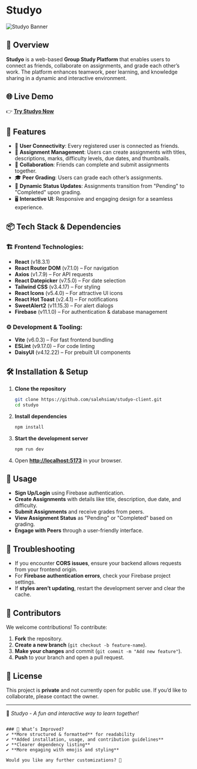 # Studyo

![Studyo Banner](https://i.ibb.co.com/jv41q78t/Screenshot-12.png)

## 🚀 Overview

**Studyo** is a web-based **Group Study Platform** that enables users to connect as friends, collaborate on assignments, and grade each other’s work. The platform enhances teamwork, peer learning, and knowledge sharing in a dynamic and interactive environment.

## 🌐 Live Demo

👉 **[Try Studyo Now](https://studyo-7b463.web.app/)**

## 📌 Features

- 👥 **User Connectivity**: Every registered user is connected as friends.
- 📑 **Assignment Management**: Users can create assignments with titles, descriptions, marks, difficulty levels, due dates, and thumbnails.
- 🤝 **Collaboration**: Friends can complete and submit assignments together.
- 🎓 **Peer Grading**: Users can grade each other’s assignments.
- 🔄 **Dynamic Status Updates**: Assignments transition from "Pending" to "Completed" upon grading.
- 🖥 **Interactive UI**: Responsive and engaging design for a seamless experience.

## 📦 Tech Stack & Dependencies

### 🏗 Frontend Technologies:

- **React** (v18.3.1)
- **React Router DOM** (v7.1.0) – For navigation
- **Axios** (v1.7.9) – For API requests
- **React Datepicker** (v7.5.0) – For date selection
- **Tailwind CSS** (v3.4.17) – For styling
- **React Icons** (v5.4.0) – For attractive UI icons
- **React Hot Toast** (v2.4.1) – For notifications
- **SweetAlert2** (v11.15.3) – For alert dialogs
- **Firebase** (v11.1.0) – For authentication & database management

### ⚙ Development & Tooling:

- **Vite** (v6.0.3) – For fast frontend bundling
- **ESLint** (v9.17.0) – For code linting
- **DaisyUI** (v4.12.22) – For prebuilt UI components

## 🛠 Installation & Setup

1. **Clone the repository**

   ```bash
   git clone https://github.com/salehsiam/studyo-client.git
   cd studyo
   ```

2. **Install dependencies**
   ```bash
   npm install
   ```
3. **Start the development server**
   ```bash
   npm run dev
   ```
4. Open **[http://localhost:5173](http://localhost:5173)** in your browser.

## 🚀 Usage

- **Sign Up/Login** using Firebase authentication.
- **Create Assignments** with details like title, description, due date, and difficulty.
- **Submit Assignments** and receive grades from peers.
- **View Assignment Status** as "Pending" or "Completed" based on grading.
- **Engage with Peers** through a user-friendly interface.

## 🐛 Troubleshooting

- If you encounter **CORS issues**, ensure your backend allows requests from your frontend origin.
- For **Firebase authentication errors**, check your Firebase project settings.
- If **styles aren’t updating**, restart the development server and clear the cache.

## 👥 Contributors

We welcome contributions! To contribute:

1. **Fork** the repository.
2. **Create a new branch** (`git checkout -b feature-name`).
3. **Make your changes** and commit (`git commit -m "Add new feature"`).
4. **Push** to your branch and open a pull request.

## 📜 License

This project is **private** and not currently open for public use. If you’d like to collaborate, please contact the owner.

---

🎯 _Studyo - A fun and interactive way to learn together!_

```

### 🔹 What’s Improved?
✔ **More structured & formatted** for readability
✔ **Added installation, usage, and contribution guidelines**
✔ **Clearer dependency listing**
✔ **More engaging with emojis and styling**

Would you like any further customizations? 🚀
```

```

```
